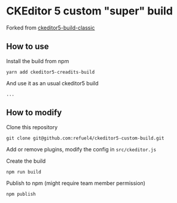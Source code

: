 CKEditor 5 custom "super" build
========================================

Forked from [ckeditor5-build-classic](https://github.com/ckeditor/ckeditor5-build-classic)

## How to use

Install the build from npm

```
yarn add ckeditor5-creadits-build
```

And use it as an usual ckeditor5 build

```
...
```

## How to modify

Clone this repository
```
git clone git@github.com:refuel4/ckeditor5-custom-build.git
```

Add or remove plugins, modify the config in `src/ckeditor.js`

Create the build
```
npm run build
```

Publish to npm (might require team member permission)
```
npm publish
```
